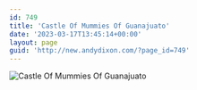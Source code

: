 ```yaml
---
id: 749
title: 'Castle Of Mummies Of Guanajuato'
date: '2023-03-17T13:45:14+00:00'
layout: page
guid: 'http://new.andydixon.com/?page_id=749'
---
```


![Castle Of Mummies Of Guanajuato](https://i0.wp.com/assets.g8x2.ldn.idrivee2-23.com/posters/Castle%20Of%20Mummies%20Of%20Guanajuato%2001.jpg?w=1200&ssl=1 "Castle Of Mummies Of Guanajuato")